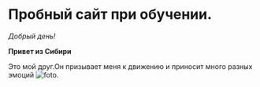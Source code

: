 
# Пробный сайт при обучении.
*Добрый день!*

__Привет из Сибири__

Это мой друг.Он призывает меня к движению и приносит много разных эмоций ![foto](https://github.com/krasased/04123/blob/main/IMG-20220611-WA0007.jpg). 

